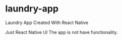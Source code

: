 # laundry-app

Laundry App Created With React Native

Just React Native UI
The app is not have functionality.
